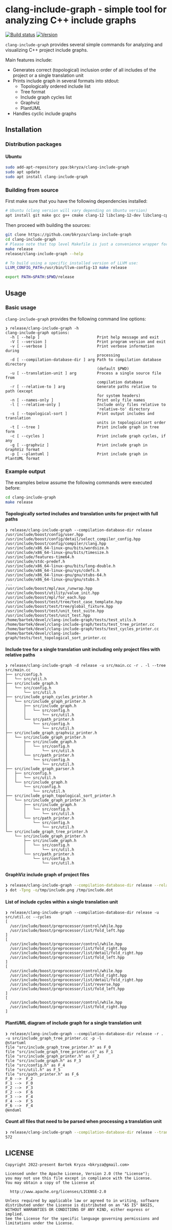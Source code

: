 # clang-include-graph - simple tool for analyzing C++ include graphs

[![Build status](https://github.com/bkryza/clang-include-graph/actions/workflows/build.yml/badge.svg)](https://github.com/bkryza/clang-include-graph/actions)
[![Version](https://img.shields.io/badge/version-0.1.0-blue)](https://github.com/bkryza/clang-include-graph/releases)

`clang-include-graph` provides several simple commands for analyzing and visualizing C++ project include graphs.

Main features include:
* Generates correct (topological) inclusion order of all includes of the project or a single translation unit
* Prints include graph in several formats into stdout:
  * Topologically ordered include list
  * Tree format
  * Include graph cycles list
  * Graphviz
  * PlantUML
* Handles cyclic include graphs

## Installation
### Distribution packages
#### Ubuntu
```bash
sudo add-apt-repository ppa:bkryza/clang-include-graph
sudo apt update
sudo apt install clang-include-graph
```

### Building from source
First make sure that you have the following dependencies installed:

```bash
# Ubuntu (clang version will vary depending on Ubuntu version)
apt install git make gcc g++ cmake clang-12 libclang-12-dev libclang-cpp12-dev libboost-graph1.71-dev libboost-filesystem1.71-dev libboost-test1.71-dev libboost-program-options1.71-dev
```

Then proceed with building the sources:

```bash
git clone https://github.com/bkryza/clang-include-graph
cd clang-include-graph
# Please note that top level Makefile is just a convenience wrapper for CMake
make release
release/clang-include-graph --help

# To build using a specific installed version of LLVM use:
LLVM_CONFIG_PATH=/usr/bin/llvm-config-13 make release

export PATH=$PATH:$PWD/release
```

## Usage
### Basic usage

`clang-include-graph` provides the following command line options:

```
❯ release/clang-include-graph -h
clang-include-graph options:
  -h [ --help ]                         Print help message and exit
  -V [ --version ]                      Print program version and exit
  -v [ --verbose ]                      Print verbose information during 
                                        processing
  -d [ --compilation-database-dir ] arg Path to compilation database directory 
                                        (default $PWD)
  -u [ --translation-unit ] arg         Process a single source file from 
                                        compilation database
  -r [ --relative-to ] arg              Generate paths relative to path (except
                                        for system headers)
  -n [ --names-only ]                   Print only file names
  -l [ --relative-only ]                Include only files relative to 
                                        'relative-to' directory
  -s [ --topological-sort ]             Print output includes and translation 
                                        units in topologicalsort order
  -t [ --tree ]                         Print include graph in tree form
  -c [ --cycles ]                       Print include graph cycles, if any
  -g [ --graphviz ]                     Print include graph in GraphViz format
  -p [ --plantuml ]                     Print include graph in PlantUML format
```

### Example output
The examples below assume the following commands were executed before:
```bash
cd clang-include-graph
make release
```

#### Topologically sorted includes and translation units for project with full paths
```
❯ release/clang-include-graph --compilation-database-dir release
/usr/include/boost/config/user.hpp
/usr/include/boost/config/detail/select_compiler_config.hpp
/usr/include/boost/config/compiler/clang.hpp
/usr/include/x86_64-linux-gnu/bits/wordsize.h
/usr/include/x86_64-linux-gnu/bits/timesize.h
/usr/include/features-time64.h
/usr/include/stdc-predef.h
/usr/include/x86_64-linux-gnu/bits/long-double.h
/usr/include/x86_64-linux-gnu/sys/cdefs.h
/usr/include/x86_64-linux-gnu/gnu/stubs-64.h
/usr/include/x86_64-linux-gnu/gnu/stubs.h
...
/usr/include/boost/mpl/aux_/unwrap.hpp
/usr/include/boost/utility/value_init.hpp
/usr/include/boost/mpl/for_each.hpp
/usr/include/boost/test/tree/test_case_template.hpp
/usr/include/boost/test/tree/global_fixture.hpp
/usr/include/boost/test/unit_test_suite.hpp
/usr/include/boost/test/unit_test.hpp
/home/bartek/devel/clang-include-graph/tests/test_utils.h
/home/bartek/devel/clang-include-graph/tests/test_tree_printer.cc
/home/bartek/devel/clang-include-graph/tests/test_cycles_printer.cc
/home/bartek/devel/clang-include-graph/tests/test_topological_sort_printer.cc
```

#### Include tree for a single translation unit including only project files with relative paths
```
❯ release/clang-include-graph -d release -u src/main.cc -r . -l --tree
src/main.cc
├── src/config.h
│   └── src/util.h
├── src/include_graph.h
│   └── src/config.h
│       └── src/util.h
├── src/include_graph_cycles_printer.h
│   └── src/include_graph_printer.h
│       ├── src/include_graph.h
│       │   └── src/config.h
│       │       └── src/util.h
│       └── src/path_printer.h
│           └── src/config.h
│               └── src/util.h
├── src/include_graph_graphviz_printer.h
│   └── src/include_graph_printer.h
│       ├── src/include_graph.h
│       │   └── src/config.h
│       │       └── src/util.h
│       └── src/path_printer.h
│           └── src/config.h
│               └── src/util.h
├── src/include_graph_parser.h
│   ├── src/config.h
│   │   └── src/util.h
│   └── src/include_graph.h
│       └── src/config.h
│           └── src/util.h
├── src/include_graph_topological_sort_printer.h
│   └── src/include_graph_printer.h
│       ├── src/include_graph.h
│       │   └── src/config.h
│       │       └── src/util.h
│       └── src/path_printer.h
│           └── src/config.h
│               └── src/util.h
└── src/include_graph_tree_printer.h
    └── src/include_graph_printer.h
        ├── src/include_graph.h
        │   └── src/config.h
        │       └── src/util.h
        └── src/path_printer.h
            └── src/config.h
                └── src/util.h
```

#### GraphViz include graph of project files
```bash
❯ release/clang-include-graph --compilation-database-dir release --relative-to src --relative-only --graphviz > /tmp/include.dot
❯ dot -Tpng -o/tmp/include.png /tmp/include.dot
```

#### List of include cycles within a single translation unit
```
❯ release/clang-include-graph --compilation-database-dir release -u src/util.cc --cycles
[
  /usr/include/boost/preprocessor/control/while.hpp
  /usr/include/boost/preprocessor/list/fold_left.hpp
]
[
  /usr/include/boost/preprocessor/control/while.hpp
  /usr/include/boost/preprocessor/list/fold_right.hpp
  /usr/include/boost/preprocessor/list/detail/fold_right.hpp
  /usr/include/boost/preprocessor/list/fold_left.hpp
]
[
  /usr/include/boost/preprocessor/control/while.hpp
  /usr/include/boost/preprocessor/list/fold_right.hpp
  /usr/include/boost/preprocessor/list/detail/fold_right.hpp
  /usr/include/boost/preprocessor/list/reverse.hpp
  /usr/include/boost/preprocessor/list/fold_left.hpp
]
[
  /usr/include/boost/preprocessor/control/while.hpp
  /usr/include/boost/preprocessor/list/fold_right.hpp
]
```

####  PlantUML diagram of include graph for a single translation unit
```
❯ release/clang-include-graph --compilation-database-dir release -r . -u src/include_graph_tree_printer.cc -p -l
@startuml
file "src/include_graph_tree_printer.h" as F_0
file "src/include_graph_tree_printer.cc" as F_1
file "src/include_graph_printer.h" as F_2
file "src/include_graph.h" as F_3
file "src/config.h" as F_4
file "src/util.h" as F_5
file "src/path_printer.h" as F_6
F_0 -->  F_2
F_1 -->  F_0
F_2 -->  F_3
F_2 -->  F_6
F_3 -->  F_4
F_4 -->  F_5
F_6 -->  F_4
@enduml
```

#### Count all files that need to be parsed when processing a translation unit
```bash
❯ release/clang-include-graph --compilation-database-dir release --translation-unit src/util.cc | wc -l
572
```

## LICENSE

    Copyright 2022-present Bartek Kryza <bkryza@gmail.com>

    Licensed under the Apache License, Version 2.0 (the "License");
    you may not use this file except in compliance with the License.
    You may obtain a copy of the License at

      http://www.apache.org/licenses/LICENSE-2.0

    Unless required by applicable law or agreed to in writing, software
    distributed under the License is distributed on an "AS IS" BASIS,
    WITHOUT WARRANTIES OR CONDITIONS OF ANY KIND, either express or implied.
    See the License for the specific language governing permissions and
    limitations under the License.